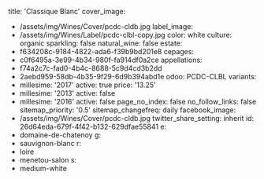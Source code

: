 title: 'Classique Blanc'
cover_image:
  - /assets/img/Wines/Cover/pcdc-cldb.jpg
label_image:
  - /assets/img/Wines/Label/pcdc-clbl-copy.jpg
color: white
culture: organic
sparkling: false
natural_wine: false
estate:
  - f634208c-9184-4822-ada6-f39b9bd201e8
cepages:
  - c0f6495a-3e99-4b34-980f-fa914df0a2ce
appellations:
  - f74a2c7c-fad0-4b4c-8688-5c9d4cd3b2dd
  - 2aebd959-58db-4b35-9f29-6d9b394abd1e
odoo: PCDC-CLBL
variants:
  -
    millesime: '2017'
    active: true
    price: '13.25'
  -
    millesime: '2013'
    active: false
  -
    millesime: '2016'
    active: false
page_no_index: false
no_follow_links: false
sitemap_priority: '0.5'
sitemap_changefreq: daily
facebook_image:
  - /assets/img/Wines/Cover/pcdc-cldb.jpg
twitter_share_setting: inherit
id: 26d64eda-679f-4f42-b132-629dfae55841
e:
  - domaine-de-chatenoy
g:
  - sauvignon-blanc
r:
  - loire
  - menetou-salon
s:
  - medium-white
